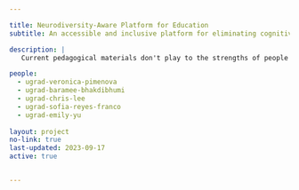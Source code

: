 ```yaml
---

title: Neurodiversity-Aware Platform for Education
subtitle: An accessible and inclusive platform for eliminating cognitive barriers in pedagogical material

description: |
   Current pedagogical materials don't play to the strengths of people with cognitive differences, such as ADHD, dyslexia, and autism, that impose barriers to learning. Our goal is to remove these barriers by creating a new learning platform that alters materials based on one's cognitive style. 

people: 
  - ugrad-veronica-pimenova
  - ugrad-baramee-bhakdibhumi
  - ugrad-chris-lee
  - ugrad-sofia-reyes-franco
  - ugrad-emily-yu
  
layout: project
no-link: true
last-updated: 2023-09-17
active: true


---
```

